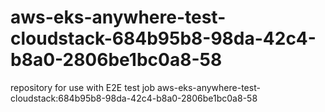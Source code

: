 # aws-eks-anywhere-test-cloudstack-684b95b8-98da-42c4-b8a0-2806be1bc0a8-58
repository for use with E2E test job aws-eks-anywhere-test-cloudstack:684b95b8-98da-42c4-b8a0-2806be1bc0a8-58
